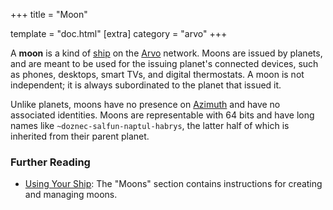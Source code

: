+++
title = "Moon"

template = "doc.html"
[extra]
category = "arvo"
+++

A **moon** is a kind of [ship](../ship) on the [Arvo](../arvo) network. Moons are issued by planets, and are meant to be used for the issuing planet's connected devices, such as phones, desktops, smart TVs, and digital thermostats. A moon is not independent; it is always subordinated to the planet that issued it.

Unlike planets, moons have no presence on [Azimuth](../azimuth) and have no associated identities. Moons are representable with 64 bits and have long names like `~doznec-salfun-naptul-habrys`, the latter half of which is inherited from their parent planet.

### Further Reading

- [Using Your Ship](/using/os/getting-started#moons): The "Moons" section contains instructions for creating and managing moons.


